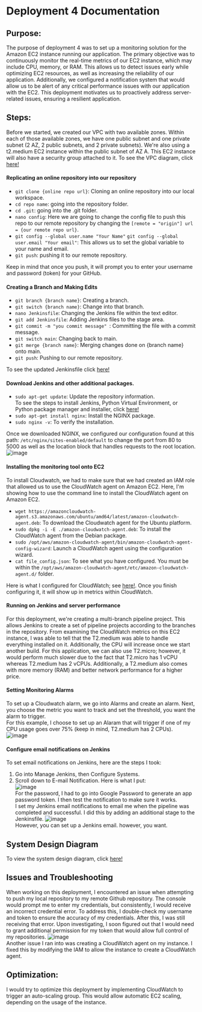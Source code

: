 # Deployment 4 Documentation

## Purpose:
The purpose of deployment 4 was to set up a monitoring solution for the Amazon EC2 instance running our application. The primary objective was to continuously monitor the real-time metrics of our EC2 instance, which may include CPU, memory, or RAM. This allows us to detect issues early while optimizing EC2 resources, as well as increasing the reliability of our application. Additionally, we configured a notification system that would allow us to be alert of any critical performance issues with our application with the EC2. This deployment motivates us to proactively address server-related issues, ensuring a resilient application.

## Steps:
Before we started, we created our VPC with two available zones. Within each of those available zones, we have one public subnet and one private subnet (2 AZ, 2 public subnets, and 2 private subnets). We're also using a t2.medium EC2 instance within the public subnet of AZ A. This EC2 instance will also have a security group attached to it. To see the VPC diagram, click [here!](https://github.com/auzhangLABS/Deployment4/blob/main/images/vpcdiagram.drawio.png)
#### Replicating an online repository into our repository
- `git clone {online repo url}`: Cloning an online repository into our local workspace. <br>
- `cd repo name`: going into the repository folder. <br>
- `cd .git`: going into the .git folder. <br>
- `nano config`: Here we are going to change the config file to push this repo to our remote repository by changing the `[remote = "origin"] url = {our remote repo url}`. <br>
- `git config --global user.name "Your Name"` `git config --global user.email "Your email"`: This allows us to set the global variable to your name and email.
- `git push`: pushing it to our remote repository. <br>

Keep in mind that once you push, it will prompt you to enter your username and password (token) for your GitHub.

#### Creating a Branch and Making Edits
- `git branch {branch name}`: Creating a branch. <br>
- `git switch {branch name}`: Change into that branch. <br>
- `nano Jenkinsfile`: Changing the Jenkins file within the text editor. <br>
- `git add Jenkinsfile`: Adding Jenkins files to the stage area. <br>
- `git commit -m "you commit message" `: Committing the file with a commit message. <br>
- `git switch main`: Changing back to main. <br>
- `git merge {branch name}`: Merging changes done on {branch name} onto main. <br>
- `git push`: Pushing to our remote repository. <br>

To see the updated Jenkinsfile click [here!](https://github.com/auzhangLABS/Deployment4/blob/main/Jenkinsfile)

#### Download Jenkins and other additional packages.
- `sudo apt-get update`: Update the repository information. <br>
To see the steps to install Jenkins, Python Virtual Environment, or Python package manager and installer, click [here!](https://github.com/auzhangLABS/c4_deployment3) <br>
- `sudo apt-get install nginx`: Install the NGINX package. <br>
- `sudo nginx -v`: To verify the installation. <br>

Once we downloaded NGINX, we configured our configuration found at this path: `/etc/nginx/sites-enabled/default` to change the port from 80 to 5000 as well as the location block that handles requests to the root location. <br>
![image](https://github.com/auzhangLABS/Deployment4/assets/138344000/c5e78eae-ecf8-43c1-96b1-e86acbc4c746) <br>

#### Installing the monitoring tool onto EC2
To install Cloudwatch, we had to make sure that we had created an IAM role that allowed us to use the CloudWatch agent on Amazon EC2. Here, I'm showing how to use the command line to install the CloudWatch agent on Amazon EC2.
- `wget https://amazoncloudwatch-agent.s3.amazonaws.com/ubuntu/amd64/latest/amazon-cloudwatch-agent.deb`: To download the Cloudwatch agent for the Ubuntu platform. <br>
- `sudo dpkg -i -E ./amazon-cloudwatch-agent.deb`: To install the CloudWatch agent from the Debian package. <br>
- `sudo /opt/aws/amazon-cloudwatch-agent/bin/amazon-cloudwatch-agent-config-wizard`: Launch a CloudWatch agent using the configuration wizard. <br>
- `cat file_config.json`: To see what you have configured. You must be within the `/opt/aws/amazon-cloudwatch-agent/etc/amazon-cloudwatch-agent.d/` folder. <br>

Here is what I configured for CloudWatch; see [here!](https://github.com/auzhangLABS/Deployment4/blob/main/file_config.json). Once you finish configuring it, it will show up in metrics within CloudWatch.

#### Running on Jenkins and server performance
For this deployment, we're creating a multi-branch pipeline project. This allows Jenkins to create a set of pipeline projects according to the branches in the repository. From examining the CloudWatch metrics on this EC2 instance, I was able to tell that the T2.medium was able to handle everything installed on it. Additionally, the CPU will increase once we start another build. For this application, we can also use T2.micro; however, it would perform much slower due to the fact that T2.micro has 1 vCPU whereas T2.medium has 2 vCPUs. Additionally, a T2.medium also comes with more memory (RAM) and better network performance for a higher price.

#### Setting Monitoring Alarms
To set up a Cloudwatch alarm, we go into Alarms and create an alarm. Next, you choose the metric you want to track and set the threshold, you want the alarm to trigger. <br>
For this example, I choose to set up an Alaram that will trigger if one of my CPU usage goes over 75% (keep in mind, T2.medium has 2 CPUs). <br>
![image](https://github.com/auzhangLABS/Deployment4/assets/138344000/09cd2346-8134-4b3c-ba49-2b2e30a593b2)

#### Configure email notifications on Jenkins
To set email notifications on Jenkins, here are the steps I took:
1) Go into Manage Jenkins, then Configure Systems. <br>
2) Scroll down to E-mail Notification. Here is what I put: <br>
![image](https://github.com/auzhangLABS/Deployment4/assets/138344000/ed64328d-ffbb-415a-ad2c-60f9ad637e36) <br>
For the password, I had to go into Google Password to generate an app password token. I then test the notification to make sure it works. <br>
I set my Jenkins email notifications to email me when the pipeline was completed and successful. I did this by adding an additional stage to the Jenkinsfile.
![image](https://github.com/auzhangLABS/Deployment4/assets/138344000/608743a1-aec8-4e5b-836a-a9bb73083ecd) <br>
However, you can set up a Jenkins email. however, you want.


## System Design Diagram
To view the system design diagram, click [here!](https://github.com/auzhangLABS/Deployment4/blob/main/images/d4.drawio.png)

## Issues and Troubleshooting
When working on this deployment, I encountered an issue when attempting to push my local repository to my remote Github repository. The console would prompt me to enter my credentials, but consistently, I would receive an incorrect credential error. To address this, I double-check my username and token to ensure the accuracy of my credentials. After this, I was still receiving that error. Upon investigating, I soon figured out that I would need
to grant additional permission for my token that would allow full control of my repositories.
![image](https://github.com/auzhangLABS/Deployment4/assets/138344000/d8acc41c-d950-4f5a-8eb1-fc9abca37b0c) <br>
Another issue I ran into was creating a CloudWatch agent on my instance. I fixed this by modifying the IAM to allow the instance to create a CloudWatch agent.


## Optimization:
I would try to optimize this deployment by implementing CloudWatch to trigger an auto-scaling group. This would allow automatic EC2 scaling, depending on the usage of the instance.

















